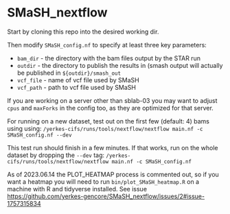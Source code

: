 # SMaSH_nextflow

Start by cloning this repo into the desired working dir. 

Then modify `SMaSH_config.nf` to specify at least three key parameters:
 - `bam_dir` - the directory with the bam files output by the STAR run
 - `outdir` - the directory to publish the results in (smash output will actually be published in `${outdir}/smash_out`
 - `vcf_file` - name of vcf file used by SMaSH
 - `vcf_path` - path to vcf file used by SMaSH

If you are working on a server other than sblab-03 you may want to adjust `cpus` and `maxForks` in the config too, as they are optimized for that server.

For running on a new dataset, test out on the first few (default: 4) bams using using:
`/yerkes-cifs/runs/tools/nextflow/nextflow main.nf -c SMaSH_config.nf --dev`

This test run should finish in a few minutes. If that works, run on the whole dataset by dropping the `--dev` tag:
`/yerkes-cifs/runs/tools/nextflow/nextflow main.nf -c SMaSH_config.nf`

As of 2023.06.14 the PLOT_HEATMAP process is commented out, so if you want a heatmap you will need to run `bin/plot_SMaSH_heatmap.R` on a machine with R and tidyverse installed. See issue https://github.com/yerkes-gencore/SMaSH_nextflow/issues/2#issue-1757315834
